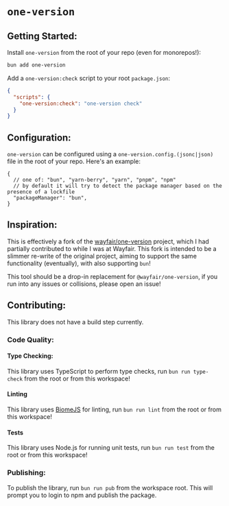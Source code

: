 # `one-version`

## Getting Started:

Install `one-version` from the root of your repo (even for monorepos!):

```bash
bun add one-version
```

Add a `one-version:check` script to your root `package.json`:

```json
{
  "scripts": {
    "one-version:check": "one-version check"
  }
}
```

## Configuration:

`one-version` can be configured using a `one-version.config.(jsonc|json)` file in the root of your repo. Here's an example:

```jsonc
{
  // one of: "bun", "yarn-berry", "yarn", "pnpm", "npm"
  // by default it will try to detect the package manager based on the presence of a lockfile
  "packageManager": "bun",
}
```

## Inspiration:

This is effectively a fork of the [wayfair/one-version](https://github.com/wayfair/one-version) project, which I had partially contributed to while I was at Wayfair. This fork is intended to be a slimmer re-write of the original project, aiming to support the same functionality (eventually), with also supporting `bun`!

This tool should be a drop-in replacement for `@wayfair/one-version`, if you run into any issues or collisions, please open an issue!

## Contributing:

This library does not have a build step currently.

### Code Quality:

#### Type Checking:

This library uses TypeScript to perform type checks, run `bun run type-check` from the root or from this workspace!

#### Linting

This library uses [BiomeJS](https://biomejs.dev/) for linting, run `bun run lint` from the root or from this workspace!

#### Tests

This library uses Node.js for running unit tests, run `bun run test` from the root or from this workspace!

### Publishing:

To publish the library, run `bun run pub` from the workspace root. This will prompt you to login to npm and publish the package.

